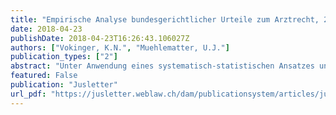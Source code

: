 ```yaml
---
title: "Empirische Analyse bundesgerichtlicher Urteile zum Arztrecht, 2000 – 2017. Erste Ergebnisse eines systematisch-statistischen Ansatzes unter Anwendung von Artificial Intelligence"
date: 2018-04-23
publishDate: 2018-04-23T16:26:43.106027Z
authors: ["Vokinger, K.N.", "Muehlematter, U.J."] 
publication_types: ["2"]
abstract: "Unter Anwendung eines systematisch-statistischen Ansatzes und Artificial Intelligence wird die bundesgerichtliche Rechtsprechung zum Arztrecht der Jahre 2000–2017 empirisch untersucht. Dabei stehen folgende Fragestellungen im Zentrum: Wie ist das Verhältnis der Rechtsgebiete (Privatrecht, Öffentliches Recht, Strafrecht) in arztrechtlichen Verfahren? Wie gestaltet sich die kantonale Verteilung von arztrechtlichen Verfahren in der Schweiz? Besteht ein Zusammenhang zwischen der anwaltlichen Vertretung und dem Verfahrensausgang? Gibt es einen Zusammenhang zwischen der Anzahl der urteilenden Richter bzw. Richterinnen und dem Verfahrensausgang? Wie häufig wurde ein vorinstanzliches Urteil im Arztrecht vom Bundesgericht abgeändert?"
featured: False
publication: "Jusletter"
url_pdf: "https://jusletter.weblaw.ch/dam/publicationsystem/articles/jusletter/2018/933/empirische-analyse-b_c562a1a29b/Jusletter_empirische-analyse-b_c562a1a29b_de.pdf"
---
```


